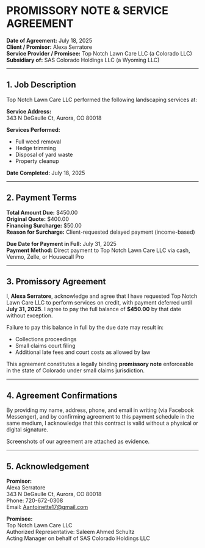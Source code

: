 # PROMISSORY NOTE & SERVICE AGREEMENT  
**Date of Agreement:** July 18, 2025  
**Client / Promisor:** Alexa Serratore  
**Service Provider / Promisee:** Top Notch Lawn Care LLC (a Colorado LLC)  
**Subsidiary of:** SAS Colorado Holdings LLC (a Wyoming LLC)

---

## 1. Job Description

Top Notch Lawn Care LLC performed the following landscaping services at:

**Service Address:**  
343 N DeGaulle Ct, Aurora, CO 80018

**Services Performed:**  
- Full weed removal  
- Hedge trimming  
- Disposal of yard waste  
- Property cleanup

**Date Completed:** July 18, 2025

---

## 2. Payment Terms

**Total Amount Due:** $450.00  
**Original Quote:** $400.00  
**Financing Surcharge:** $50.00  
**Reason for Surcharge:** Client-requested delayed payment (income-based)

**Due Date for Payment in Full:** July 31, 2025  
**Payment Method:** Direct payment to Top Notch Lawn Care LLC via cash, Venmo, Zelle, or Housecall Pro

---

## 3. Promissory Agreement

I, **Alexa Serratore**, acknowledge and agree that I have requested Top Notch Lawn Care LLC to perform services on credit, with payment deferred until **July 31, 2025**. I agree to pay the full balance of **$450.00** by that date without exception.

Failure to pay this balance in full by the due date may result in:

- Collections proceedings  
- Small claims court filing  
- Additional late fees and court costs as allowed by law

This agreement constitutes a legally binding **promissory note** enforceable in the state of Colorado under small claims jurisdiction.

---

## 4. Agreement Confirmations

By providing my name, address, phone, and email in writing (via Facebook Messenger), and by confirming agreement to this payment schedule in the same medium, I acknowledge that this contract is valid without a physical or digital signature.

Screenshots of our agreement are attached as evidence.

---

## 5. Acknowledgement

**Promisor:**  
Alexa Serratore  
343 N DeGaulle Ct, Aurora, CO 80018  
Phone: 720-672-0308  
Email: Aantoinette17@gmail.com  


**Promisee:**  
Top Notch Lawn Care LLC  
Authorized Representative: Saleem Ahmed Schultz  
Acting Manager on behalf of SAS Colorado Holdings LLC  
